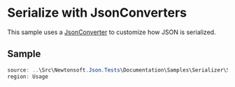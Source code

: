 ﻿# Serialize with JsonConverters

This sample uses a [JsonConverter](/api/newtonsoft/json/jsonconverter/)
to customize how JSON is serialized.

## Sample

```csharp Usage
source: ..\Src\Newtonsoft.Json.Tests\Documentation\Samples\Serializer\SerializeWithJsonConverters.cs
region: Usage
```
